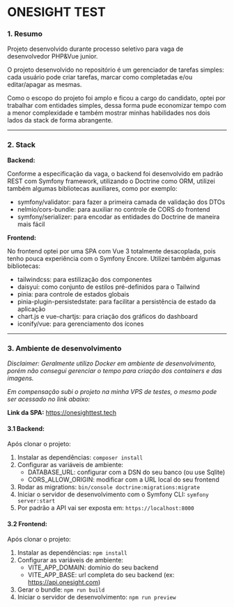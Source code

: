 # ONESIGHT TEST

### 1. Resumo

Projeto desenvolvido durante processo seletivo para vaga de desenvolvedor PHP&Vue junior.

O projeto desenvolvido no repositório é um gerenciador de tarefas simples: cada usuário
pode criar tarefas, marcar como completadas e/ou editar/apagar as mesmas.

Como o escopo do projeto foi amplo e ficou a cargo do candidato, optei por trabalhar 
com entidades simples, dessa forma pude economizar tempo com a menor complexidade e
também mostrar minhas habilidades nos dois lados da stack de forma abrangente.

---

### 2. Stack

**Backend:**

Conforme a especificação da vaga, o backend foi desenvolvido em padrão REST 
com Symfony framework, utilizando o Doctrine como ORM, utilizei também algumas bibliotecas
auxiliares, como por exemplo:
- symfony/validator: para fazer a primeira camada de validação dos DTOs
- nelmio/cors-bundle: para auxiliar no controle de CORS do frontend
- symfony/serializer: para encodar as entidades do Doctrine de maneira mais fácil

**Frontend:**

No frontend optei por uma SPA com Vue 3 totalmente desacoplada, pois tenho 
pouca experiência com o Symfony Encore. Utilizei também algumas bibliotecas:
- tailwindcss: para estilização dos componentes
- daisyui: como conjunto de estilos pré-definidos para o Tailwind
- pinia: para controle de estados globais
- pinia-plugin-persistedstate: para facilitar a persistência de estado da aplicação
- chart.js e vue-chartjs: para criação dos gráficos do dashboard
- iconify/vue: para gerenciamento dos ícones

---

### 3. Ambiente de desenvolvimento

*Disclaimer: Geralmente utilizo Docker em ambiente de desenvolvimento, porém não 
consegui gerenciar o tempo para criação dos containers e das imagens.*

*Em compensação subi o projeto na minha VPS de testes, o mesmo pode ser acessado no link abaixo:*

**Link da SPA:** https://onesighttest.tech

#### 3.1 Backend:

Após clonar o projeto:
1. Instalar as dependências: ```composer install```
2. Configurar as variáveis de ambiente:
    - DATABASE_URL: configurar com a DSN do seu banco (ou use Sqlite)
    - CORS_ALLOW_ORIGIN: modificar com a URL local do seu frontend
3. Rodar as migrations: ```bin/console doctrine:migrations:migrate```
4. Iniciar o servidor de desenvolvimento com o Symfony CLI: ```symfony server:start```
5. Por padrão a API vai ser exposta em: ```https://localhost:8000```

#### 3.2 Frontend:

Após clonar o projeto:
1. Instalar as dependências: ```npm install```
2. Configurar as variáveis de ambiente:
    - VITE_APP_DOMAIN: domínio do seu backend
    - VITE_APP_BASE: url completa do seu backend (ex: https://api.onesight.com)
3. Gerar o bundle: ```npm run build```
4. Iniciar o servidor de desenvolvimento: ```npm run preview```